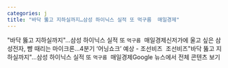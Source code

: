 ```yaml
---
categories: j
title: "바닥 뚫고 지하실까지…삼성 하이닉스 실적 또 먹구름  매일경제"
---
```

"바닥 뚫고 지하실까지"…삼성 하이닉스 실적 또 `먹구름`&nbsp;&nbsp;매일경제신저가에 울고 싶은 삼성전자, 뺨 때리는 마이크론…4분기 ‘어닝쇼크’ 예상 - 조선비즈&nbsp;&nbsp;조선비즈"바닥 뚫고 지하실까지"…삼성 하이닉스 실적 또 `먹구름`&nbsp;&nbsp;매일경제Google 뉴스에서 전체 콘텐츠 보기